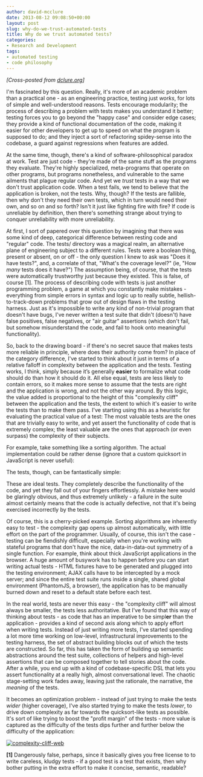 ```yaml
---
author: david-mcclure
date: 2013-08-12 09:08:50+00:00
layout: post
slug: why-do-we-trust-automated-tests
title: Why do we trust automated tests?
categories:
- Research and Development
tags:
- automated testing
- code philosophy
---
```


_[Cross-posted from [dclure.org](http://dclure.org/essays/why-do-we-trust-automated-tests/)]_

I'm fascinated by this question. Really, it's more of an academic problem than a practical one - as an engineering practice, testing just _works_, for lots of simple and well-understood reasons. Tests encourage modularity; the process of describing a problem with tests makes you understand it better; testing forces you to go beyond the "happy case" and consider edge cases; they provide a kind of functional documentation of the code, making it easier for other developers to get up to speed on what the program is supposed to do; and they inject a sort of refactoring spidey-sense into the codebase, a guard against regressions when features are added.

At the same time, though, there's a kind of software-philosophical paradox at work. Test are just code - they're made of the same stuff as the programs they evaluate. They're highly specialized, meta-programs that operate on other programs, but programs nonetheless, and vulnerable to the same ailments that plague regular code. And yet we _trust_ tests in a way that we don't trust application code. When a test fails, we tend to believe that the application is broken, not the tests. Why, though? If the tests are fallible, then why don't they need their own tests, which in turn would need their own, and so on and so forth? Isn't it just like fighting fire with fire? If code is unreliable by definition, then there's something strange about trying to conquer unreliability with more unreliability.

At first, I sort of papered over this question by imagining that there was some kind of deep, categorical difference between resting code and "regular" code. The tests/ directory was a magical realm, an alternative plane of engineering subject to a different rules. Tests were a boolean thing, present or absent, on or off - the only question I knew to ask was "Does it have tests?", and, a correlate of that, "What's the coverage level?" (ie, "How _many_ tests does it have?") The assumption being, of course, that the tests were automatically trustworthy just because they existed. This is false, of course [1]. The process of describing code with tests is just another programming problem, a game at which you constantly make mistakes - everything from simple errors in syntax and logic up to really subtle, hellish-to-track-down problems that grow out of design flaws in the testing harness. Just as it's impossible to write any kind of non-trivial program that doesn't have bugs, I've never written a test suite that didn't (doesn't) have false positives, false negatives, or "air guitar" assertions (which don't fail, but somehow misunderstand the code, and fail to hook onto meaningful functionality).

So, back to the drawing board - if there's no secret sauce that makes tests more reliable in principle, where does their authority come from? In place of the category difference, I've started to think about it just in terms of a relative falloff in complexity between the application and the tests. Testing works, I think, simply because it’s generally **easier** to formalize what code should do than how it should do it. All else equal, tests are less likely to contain errors, so it makes more sense to assume that the tests are right and the application is wrong, and not the other way around. By this logic, the value added is proportional to the height of this "complexity cliff" between the application and the tests, the extent to which it's easier to write the tests than to make them pass. I've starting using this as a heuristic for evaluating the practical value of a test: The most valuable tests are the ones that are trivially easy to write, and yet assert the functionality of code that is extremely complex; the least valuable are the ones that approach (or even surpass) the complexity of their subjects.

For example, take something like a sorting algorithm. The actual implementation could be rather dense (ignore that a custom quicksort in JavaScript is never useful):



The tests, though, can be fantastically simple:



These are ideal tests. They completely describe the functionality of the code, and yet they fall out of your fingers effortlessly. A mistake here would be glaringly obvious, and thus extremely unlikely - a failure in the suite almost certainly means that the code is actually defective, not that it's being exercised incorrectly by the tests.

Of course, this is a cherry-picked example. Sorting algorithms are inherently easy to test - the complexity gap opens up almost automatically, with little effort on the part of the programmer. Usually, of course, this isn't the case - testing can be fiendishly difficult, especially when you're working with stateful programs that don't have the nice, data-in-data-out symmetry of a single function. For example, think about thick JavaScript applications in the browser. A huge amount of busywork has to happen before you can start writing actual tests - HTML fixtures have to be generated and plugged into the testing environment; AJAX calls have to be intercepted by a mock server; and since the entire test suite runs inside a single, shared global environment (PhantomJS, a browser), the application has to be manually burned down and reset to a default state before each test.

In the real world, tests are never this easy - the "complexity cliff" will almost always be smaller, the tests less authoritative. But I've found that this way of thinking about tests - as code that has an imperative to be simpl**er** than the application - provides a kind of second axis along which to apply effort when writing tests. Instead of just writing more tests, I've started spending a lot more time working on low-level, infrastructural improvements to the testing harness, the set of abstract building blocks out of which the tests are constructed. So far, this has taken the form of building up semantic abstractions around the test suite, collections of helpers and high-level assertions that can be composed together to tell stories about the code. After a while, you end up with a kind of codebase-specific DSL that lets you assert functionality at a really high, almost conversational level. The chaotic stage-setting work fades away, leaving just the rationale, the narrative, the _meaning_ of the tests.

It becomes an optimization problem - instead of just trying to make the tests _wider_ (higher coverage), I've also started trying to make the tests _lower_, to drive down complexity as far towards the quicksort-like tests as possible. It's sort of like trying to boost the "profit margin" of the tests - more value is captured as the difficulty of the tests dips further and further below the difficulty of the application:

[![complexity-cliff-web](http://www.scholarslab.org/wp-content/uploads/2013/08/complexity-cliff-web-1024x584.jpg)](http://www.scholarslab.org/wp-content/uploads/2013/08/complexity-cliff-web.jpg)

**[1]** Dangerously false, perhaps, since it basically gives you free license to to write careless, kludgy tests - if a good test is a test that exists, then why bother putting in the extra effort to make it concise, semantic, readable?
